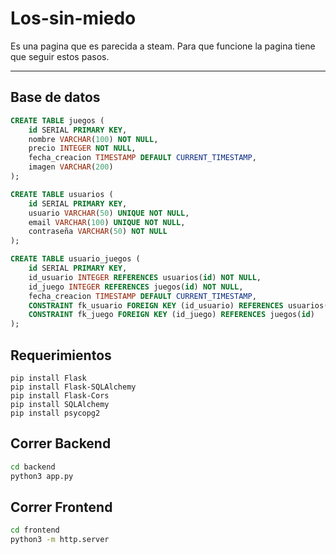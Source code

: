 # Los-sin-miedo
Es una pagina que es parecida a steam. Para que funcione la pagina tiene que seguir estos pasos.
___
## Base de datos
```sql
CREATE TABLE juegos (
    id SERIAL PRIMARY KEY,
    nombre VARCHAR(100) NOT NULL,
    precio INTEGER NOT NULL,
    fecha_creacion TIMESTAMP DEFAULT CURRENT_TIMESTAMP,
    imagen VARCHAR(200)
);

CREATE TABLE usuarios (
    id SERIAL PRIMARY KEY,
    usuario VARCHAR(50) UNIQUE NOT NULL,
    email VARCHAR(100) UNIQUE NOT NULL,
    contraseña VARCHAR(50) NOT NULL
);

CREATE TABLE usuario_juegos (
    id SERIAL PRIMARY KEY,
    id_usuario INTEGER REFERENCES usuarios(id) NOT NULL,
    id_juego INTEGER REFERENCES juegos(id) NOT NULL,
    fecha_creacion TIMESTAMP DEFAULT CURRENT_TIMESTAMP,
    CONSTRAINT fk_usuario FOREIGN KEY (id_usuario) REFERENCES usuarios(id),
    CONSTRAINT fk_juego FOREIGN KEY (id_juego) REFERENCES juegos(id)
);

```
## Requerimientos
```
pip install Flask
pip install Flask-SQLAlchemy
pip install Flask-Cors
pip install SQLAlchemy
pip install psycopg2
```
## Correr Backend

```bash
cd backend
python3 app.py
```

## Correr Frontend

```bash
cd frontend
python3 -m http.server
```

